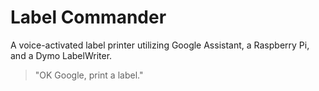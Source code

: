 # Label Commander

A voice-activated label printer utilizing Google Assistant, a Raspberry Pi, and a Dymo
LabelWriter.

> "OK Google, print a label."
